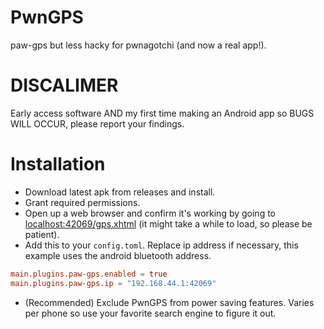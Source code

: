 # PwnGPS
paw-gps but less hacky for pwnagotchi (and now a real app!).

# DISCALIMER
Early access software AND my first time making an Android app so BUGS WILL OCCUR, please report your findings.

# Installation
- Download latest apk from releases and install.
- Grant required permissions.
- Open up a web browser and confirm it's working by going to [localhost:42069/gps.xhtml](http://localhost:42069/gps.xhtml) (it might take a while to load, so please be patient).
- Add this to your `config.toml`. Replace ip address if necessary, this example uses the android bluetooth address.
```toml
main.plugins.paw-gps.enabled = true
main.plugins.paw-gps.ip = "192.168.44.1:42069"
```
- (Recommended) Exclude PwnGPS from power saving features. Varies per phone so use your favorite search engine to figure it out.
